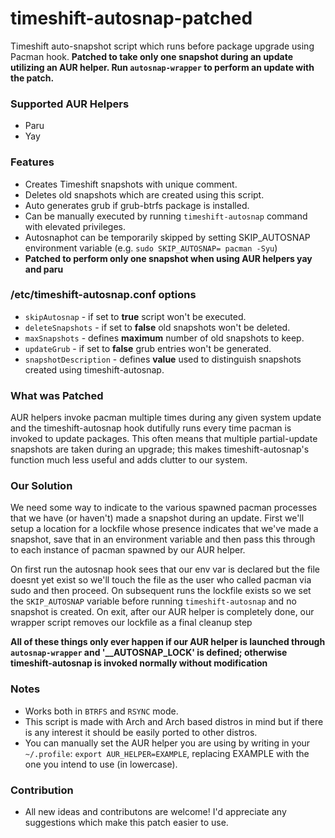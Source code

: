 # timeshift-autosnap-patched
Timeshift auto-snapshot script which runs before package upgrade using Pacman hook. **Patched to take only one snapshot during
an update utilizing an AUR helper. Run `autosnap-wrapper` to perform an update with the patch.**

### Supported AUR Helpers
*  Paru
*  Yay

### Features
*  Creates Timeshift snapshots with unique comment.
*  Deletes old snapshots which are created using this script.
*  Auto generates grub if grub-btrfs package is installed.
*  Can be manually executed by running `timeshift-autosnap` command with elevated privileges.
*  Autosnaphot can be temporarily skipped by setting SKIP_AUTOSNAP environment variable (e.g. `sudo SKIP_AUTOSNAP= pacman -Syu`)
*  **Patched to perform only one snapshot when using AUR helpers yay and paru**

### /etc/timeshift-autosnap.conf options
*  `skipAutosnap` - if set to **true** script won't be executed.
*  `deleteSnapshots` - if set to **false** old snapshots won't be deleted.
*  `maxSnapshots` - defines **maximum** number of old snapshots to keep.
*  `updateGrub` - if set to **false** grub entries won't be generated.
*  `snapshotDescription` - defines **value** used to distinguish snapshots created using timeshift-autosnap.

### What was Patched

AUR helpers invoke pacman multiple times during any given system update and the timeshift-autosnap hook dutifully
runs every time pacman is invoked to update packages. This often means that multiple partial-update snapshots are
taken during an upgrade; this makes timeshift-autosnap's function much less useful and adds clutter to our system.

### Our Solution

We need some way to indicate to the various spawned pacman processes that we have (or haven't) made a snapshot during
an update. First we'll setup a location for a lockfile whose presence indicates that we've made a snapshot, save that
in an environment variable and then pass this through to each instance of pacman spawned by our AUR helper.

On first run the autosnap hook sees that our env var is declared but the file doesnt yet exist so we'll touch
the file as the user who called pacman via sudo and then proceed. On subsequent runs the lockfile exists so we
set the `SKIP_AUTOSNAP` variable before running `timeshift-autosnap` and no snapshot is created. On exit, after
our AUR helper is completely done, our wrapper script removes our lockfile as a final cleanup step

**All of these things only ever happen if our AUR helper is launched through `autosnap-wrapper` and '__AUTOSNAP_LOCK'
is defined; otherwise timeshift-autosnap is invoked normally without modification**

### Notes
*  Works both in `BTRFS` and `RSYNC` mode.
*  This script is made with Arch and Arch based distros in mind but if there is any interest it should be easily ported to other distros.
*  You can manually set the AUR helper you are using by writing in your `~/.profile`: `export AUR_HELPER=EXAMPLE`, replacing EXAMPLE with
the one you intend to use (in lowercase).

### Contribution
*  All new ideas and contributons are welcome! I'd appreciate any suggestions which make this patch easier to use.
